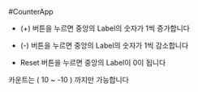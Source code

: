 #CounterApp
+ (+) 버튼을 누르면 중앙의 Label의 숫자가 1씩 증가합니다

- (-) 버튼을 누르면 중앙의 Label의 숫자가 1씩 감소합니다

- Reset 버튼을 누르면 중앙의 Label이 0이 됩니다

카운트는 ( 10 ~ -10 ) 까지만 가능합니다
